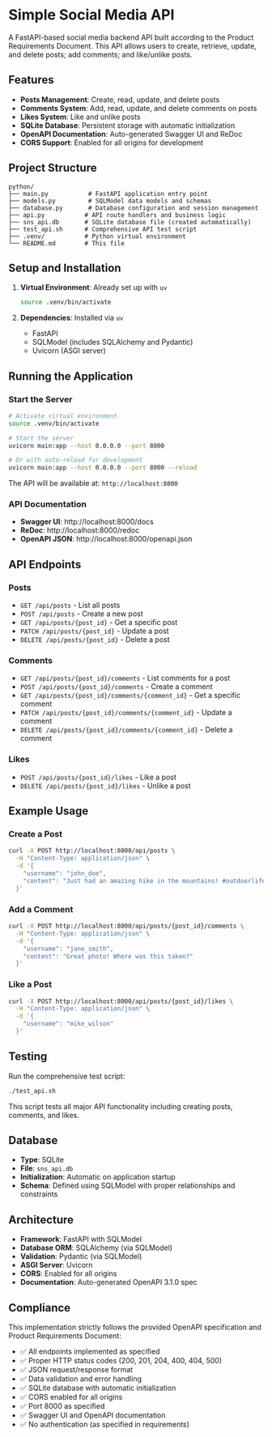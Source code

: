 # Simple Social Media API

A FastAPI-based social media backend API built according to the Product Requirements Document. This API allows users to create, retrieve, update, and delete posts; add comments; and like/unlike posts.

## Features

- **Posts Management**: Create, read, update, and delete posts
- **Comments System**: Add, read, update, and delete comments on posts  
- **Likes System**: Like and unlike posts
- **SQLite Database**: Persistent storage with automatic initialization
- **OpenAPI Documentation**: Auto-generated Swagger UI and ReDoc
- **CORS Support**: Enabled for all origins for development

## Project Structure

```
python/
├── main.py           # FastAPI application entry point
├── models.py         # SQLModel data models and schemas
├── database.py       # Database configuration and session management
├── api.py           # API route handlers and business logic
├── sns_api.db       # SQLite database file (created automatically)
├── test_api.sh      # Comprehensive API test script
├── .venv/           # Python virtual environment
└── README.md        # This file
```

## Setup and Installation

1. **Virtual Environment**: Already set up with `uv`
   ```bash
   source .venv/bin/activate
   ```

2. **Dependencies**: Installed via `uv`
   - FastAPI
   - SQLModel (includes SQLAlchemy and Pydantic)
   - Uvicorn (ASGI server)

## Running the Application

### Start the Server

```bash
# Activate virtual environment
source .venv/bin/activate

# Start the server
uvicorn main:app --host 0.0.0.0 --port 8000

# Or with auto-reload for development
uvicorn main:app --host 0.0.0.0 --port 8000 --reload
```

The API will be available at: `http://localhost:8000`

### API Documentation

- **Swagger UI**: http://localhost:8000/docs
- **ReDoc**: http://localhost:8000/redoc  
- **OpenAPI JSON**: http://localhost:8000/openapi.json

## API Endpoints

### Posts
- `GET /api/posts` - List all posts
- `POST /api/posts` - Create a new post
- `GET /api/posts/{post_id}` - Get a specific post
- `PATCH /api/posts/{post_id}` - Update a post
- `DELETE /api/posts/{post_id}` - Delete a post

### Comments
- `GET /api/posts/{post_id}/comments` - List comments for a post
- `POST /api/posts/{post_id}/comments` - Create a comment
- `GET /api/posts/{post_id}/comments/{comment_id}` - Get a specific comment
- `PATCH /api/posts/{post_id}/comments/{comment_id}` - Update a comment
- `DELETE /api/posts/{post_id}/comments/{comment_id}` - Delete a comment

### Likes
- `POST /api/posts/{post_id}/likes` - Like a post
- `DELETE /api/posts/{post_id}/likes` - Unlike a post

## Example Usage

### Create a Post
```bash
curl -X POST http://localhost:8000/api/posts \
  -H "Content-Type: application/json" \
  -d '{
    "username": "john_doe",
    "content": "Just had an amazing hike in the mountains! #outdoorlife"
  }'
```

### Add a Comment
```bash
curl -X POST http://localhost:8000/api/posts/{post_id}/comments \
  -H "Content-Type: application/json" \
  -d '{
    "username": "jane_smith", 
    "content": "Great photo! Where was this taken?"
  }'
```

### Like a Post
```bash
curl -X POST http://localhost:8000/api/posts/{post_id}/likes \
  -H "Content-Type: application/json" \
  -d '{
    "username": "mike_wilson"
  }'
```

## Testing

Run the comprehensive test script:
```bash
./test_api.sh
```

This script tests all major API functionality including creating posts, comments, and likes.

## Database

- **Type**: SQLite
- **File**: `sns_api.db` 
- **Initialization**: Automatic on application startup
- **Schema**: Defined using SQLModel with proper relationships and constraints

## Architecture

- **Framework**: FastAPI with SQLModel
- **Database ORM**: SQLAlchemy (via SQLModel)
- **Validation**: Pydantic (via SQLModel)
- **ASGI Server**: Uvicorn
- **CORS**: Enabled for all origins
- **Documentation**: Auto-generated OpenAPI 3.1.0 spec

## Compliance

This implementation strictly follows the provided OpenAPI specification and Product Requirements Document:

- ✅ All endpoints implemented as specified
- ✅ Proper HTTP status codes (200, 201, 204, 400, 404, 500)
- ✅ JSON request/response format
- ✅ Data validation and error handling
- ✅ SQLite database with automatic initialization
- ✅ CORS enabled for all origins
- ✅ Port 8000 as specified
- ✅ Swagger UI and OpenAPI documentation
- ✅ No authentication (as specified in requirements)
